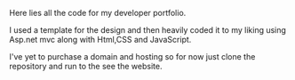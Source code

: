Here lies all the code for my developer portfolio.


I used a template for the design and then heavily coded it to my liking using Asp.net mvc along with Html,CSS and JavaScript.


I've yet to purchase a domain and hosting so for now just clone the repository and run to the see the website.

